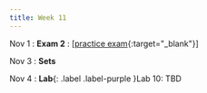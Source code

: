 ```yaml
---
title: Week 11
---
```


Nov 1
: **Exam 2**
  : \[[practice exam](https://www.shortl.io/csci100-practice-exam-2){:target="_blank"}\] 
  
Nov 3
: **Sets**
<!--   : \[[videos](https://www.youtube.com/watch?v=FgG4Z-EF2rA&list=PLr509y092L29bsGJRZ9H7dOdsHsmP3_Mg){:target="_blank"}\] \[[slides](https://docs.google.com/presentation/d/1RnyQmG90ca23E154PZ92oua1yY3eiscgaRJldOFGIfg/edit?usp=sharing){:target="_blank"}\] -->

Nov 4
: **Lab**{: .label .label-purple }Lab 10: TBD
<!--   : \[[slides](https://docs.google.com/presentation/d/1jwmbssoMB2YiRlvN5ruEnothRDbr-ZYa/edit){:target="_blank"}\] -->

<!-- 
Sep 4
: **HW**{: .label .label-blue }Released: [HW2: Variables and Types](mimir.com){:target="_blank"} -->

